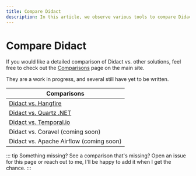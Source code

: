```yaml
---
title: Compare Didact
description: In this article, we observe various tools to compare Didact with and offer it as an alternative to other solutions like Hangfire.
---
```


# Compare Didact

If you would like a detailed comparison of Didact vs. other solutions, feel free to check out the [Comparisons](https://www.didact.dev/compare) page on the main site.

They are a work in progress, and several still have yet to be written.

| Comparisons |
| --- |
| [Didact vs. Hangfire](https://www.didact.dev/compare/didact-vs-hangfire) |
| [Didact vs. Quartz .NET](https://www.didact.dev/compare/didact-vs-quartz) |
| [Didact vs. Temporal.io](https://www.didact.dev/compare/didact-vs-temporal) |
| Didact vs. Coravel (coming soon) |
| Didact vs. Apache Airflow (coming soon) |

::: tip Something missing?
See a comparison that's missing? Open an issue for this page or reach out to me, I'll be happy to add it when I get the chance.
:::